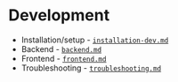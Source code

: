 # Development
* Installation/setup - [`installation-dev.md`](../installation/installation-dev.md)
* Backend - [`backend.md`](backend.md)
* Frontend - [`frontend.md`](frontend.md)
* Troubleshooting - [`troubleshooting.md`](troubleshooting.md)
